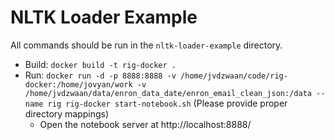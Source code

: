 # NLTK Loader Example

All commands should be run in the `nltk-loader-example` directory.

* Build: `docker build -t rig-docker .`
* Run: `docker run -d -p 8888:8888 -v /home/jvdzwaan/code/rig-docker:/home/jovyan/work -v /home/jvdzwaan/data/enron_data_date/enron_email_clean_json:/data --name rig rig-docker start-notebook.sh` (Please provide proper directory mappings)
  * Open the notebook server at http://localhost:8888/
